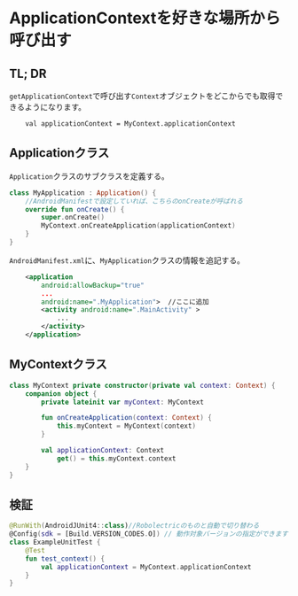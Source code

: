 # ApplicationContextを好きな場所から呼び出す

## TL; DR

`getApplicationContext`で呼び出す`Context`オブジェクトをどこからでも取得できるようになります。

        val applicationContext = MyContext.applicationContext


## Applicationクラス

`Application`クラスのサブクラスを定義する。

```kotlin
class MyApplication : Application() {
    //AndroidManifestで設定していれば、こちらのonCreateが呼ばれる
    override fun onCreate() {
        super.onCreate()
        MyContext.onCreateApplication(applicationContext)
    }
}
```

`AndroidManifest.xml`に、`MyApplication`クラスの情報を追記する。

```xml
    <application
        android:allowBackup="true"
        ...
        android:name=".MyApplication">  //ここに追加
        <activity android:name=".MainActivity" >
            ...
        </activity>
    </application>
```

## MyContextクラス

```kotlin
class MyContext private constructor(private val context: Context) {
    companion object {
        private lateinit var myContext: MyContext

        fun onCreateApplication(context: Context) {
            this.myContext = MyContext(context)
        }

        val applicationContext: Context
            get() = this.myContext.context
    }
}
```

## 検証

```kotlin
@RunWith(AndroidJUnit4::class)//Robolectricのものと自動で切り替わる
@Config(sdk = [Build.VERSION_CODES.O]) // 動作対象バージョンの指定ができます
class ExampleUnitTest {
    @Test
    fun test_context() {
        val applicationContext = MyContext.applicationContext
    }
}
```
